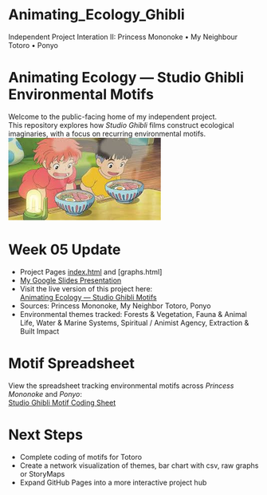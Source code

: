 # Animating_Ecology_Ghibli
Independent Project Interation II: Princess Mononoke • My Neighbour Totoro • Ponyo
# Animating Ecology — Studio Ghibli Environmental Motifs

Welcome to the public-facing home of my independent project.  
This repository explores how *Studio Ghibli* films construct ecological imaginaries, with a focus on recurring environmental motifs.
<img alt='Ponyo and Sasuke eat ramen' src='ramen ponyo.jpg'>

# Week 05 Update
- Project Pages [index.html](https://github.com/Tangomango16/Animating_Ecology_Ghibli/blob/main/index.html) and [graphs.html]  
- [My Google Slides Presentation](https://docs.google.com/presentation/d/1XI9mj5TQ_7FWa__S8rpM7C5VR3vcwPFz/edit?usp=sharing&ouid=106508322287824266158&rtpof=true&sd=true)
- Visit the live version of this project here:  
[Animating Ecology — Studio Ghibli Motifs](https://tangomango16.github.io/Animating_Ecology_Ghibli/)
- Sources: Princess Mononoke, My Neighbor Totoro, Ponyo
- Environmental themes tracked: Forests & Vegetation, Fauna & Animal Life, Water & Marine Systems, Spiritual / Animist Agency, Extraction & Built Impact
# Motif Spreadsheet
View the spreadsheet tracking environmental motifs across *Princess Mononoke* and *Ponyo*:  
[Studio Ghibli Motif Coding Sheet](https://docs.google.com/spreadsheets/d/1g3D_Dy7WUufjWynwGBqDUUIUH-jwE7Tj/edit?usp=sharing&ouid=106508322287824266158&rtpof=true&sd=true)



# Next Steps
- Complete coding of motifs for Totoro
- Create a network visualization of themes, bar chart with csv, raw graphs or StoryMaps 
- Expand GitHub Pages into a more interactive project hub

